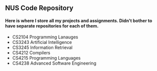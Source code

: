 ## NUS Code Repository

#### Here is where I store all my projects and assignments. Didn't bother to have separate repositories for each of them.

* CS2104	Programming Lanauges
* CS3243	Artificial Intelligence
* CS3245	Information Retrieval
* CS4212	Compilers
* CS4215	Programming Languages
* CS4238	Advanced Software Engineering

